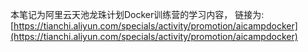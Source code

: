 本笔记为阿里云天池龙珠计划Docker训练营的学习内容，
链接为:[https://tianchi.aliyun.com/specials/activity/promotion/aicampdocker](https://tianchi.aliyun.com/specials/activity/promotion/aicampdocker)
